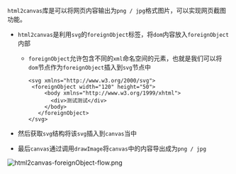 `html2canvas`库是可以将网页内容输出为`png / jpg`格式图片，可以实现网页截图功能。

* `html2canvas`是利用`svg`的`foreignObject`标签，将`dom`内容放入`foreignObject`内部

  * `foreignObject`允许包含不同的`xml`命名空间的元素，也就是我们可以将`dom`节点作为`foreignObject`插入到`svg`节点中

    ```
    <svg xmlns="http://www.w3.org/2000/svg">
     <foreignObject width="120" height="50">
         <body xmlns="http://www.w3.org/1999/xhtml">
           <div>测试测试</div>
         </body>
       </foreignObject>
    </svg>
    ```

* 然后获取`svg`结构将该`svg`插入到`canvas`当中

* 最后`canvas`通过调用`drawImage`将`canvas`中的内容导出成为`png / jpg`

![html2canvas-foreignObject-flow.png](https://p9-juejin.byteimg.com/tos-cn-i-k3u1fbpfcp/2a648d5e202b488883fb13623d0972ca~tplv-k3u1fbpfcp-jj-mark:3024:0:0:0:q75.awebp#?w=576&h=934&s=43397&e=png&b=ffffff)